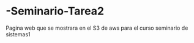 # -Seminario-Tarea2
Pagina web que se mostrara en el S3 de aws para el curso  seminario de sistemas1
